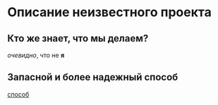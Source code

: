 # Описание неизвестного проекта
## Кто же знает, что мы делаем?
*очевидно*, что не __я__
## Запасной и более надежный способ
[способ](https://github.com/Okusana-san/first-project "муж")